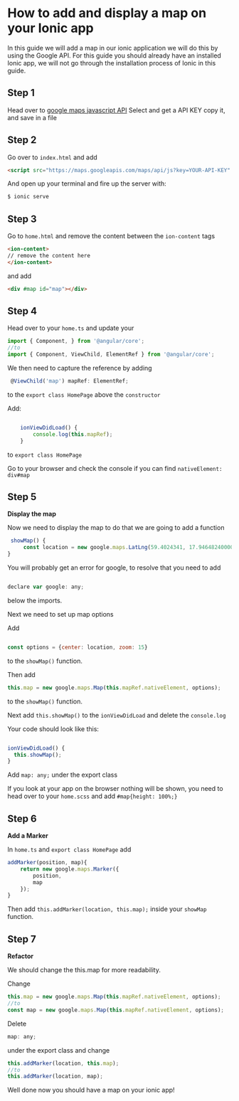# How to add and display a map on your Ionic app

In this guide we will add a map in our ionic application we will do this by using the Google API. For this guide you should already have an installed Ionic app, we will not go through the installation process of Ionic in this guide. 


## Step 1
Head over to [google maps javascript API](https://developers.google.com/maps/documentation/javascript/get-api-key)
Select and get a API KEY copy it, and save in a file

## Step 2

Go over to `index.html` and add

```html
<script src="https://maps.googleapis.com/maps/api/js?key=YOUR-API-KEY" async defer></script>
```

And open up your terminal and fire up the server with:

```bash 
$ ionic serve
```

## Step 3

Go to 
`home.html` and remove the content between the `ion-content` tags

```html
<ion-content>
// remove the content here
</ion-content>
```


and add 
```html
<div #map id="map"></div>
```

## Step 4
Head over to your `home.ts` and update your

```javascript
import { Component, } from '@angular/core';
//to
import { Component, ViewChild, ElementRef } from '@angular/core';
```

 We then need to capture the reference by adding

```javascript
 @ViewChild('map') mapRef: ElementRef;
```

 to the `export class HomePage`
 above the `constructor`

Add:

```javascript

	ionViewDidLoad() {
		console.log(this.mapRef);
	}
```
to `export class HomePage`

Go to your browser and check the console if you can find `nativeElement: div#map`

## Step 5

**Display the map**

Now we need to display the map to do that we are going to add a function

```javascript
 showMap() {
	 const location = new google.maps.LatLng(59.4024341, 17.946482400000036);
}

```

You will probably get an error for google, to resolve that you need to add

```javascript

declare var google: any;

``` 
below the imports.

Next we need to set up map options

Add

```javascript

const options = {center: location, zoom: 15}

```
to the `showMap()` function.

Then add

```javascript
this.map = new google.maps.Map(this.mapRef.nativeElement, options);

```
to the `showMap()` function.

Next add `this.showMap()` to the `ionViewDidLoad` and delete the `console.log`

Your code should look like this:

```javascript

ionViewDidLoad() {
  this.showMap();
}

```
Add `map: any;` under the export class

If you look at your app on the browser nothing will be shown, you need to head over to your `home.scss` and add
`#map{height: 100%;}`

## Step 6

**Add a Marker**

In `home.ts` and `export class HomePage` add

```javascript
addMarker(position, map){
	return new google.maps.Marker({
		position,
		map
	});
}
```

Then add `this.addMarker(location, this.map);` inside your `showMap` function.

##  Step 7 
**Refactor**

We should change the this.map for more readability.

Change

```javascript
this.map = new google.maps.Map(this.mapRef.nativeElement, options);
//to
const map = new google.maps.Map(this.mapRef.nativeElement, options);
```

Delete
 ```javascript
 map: any;
 ``` 
 under the export class and change
```javascript
this.addMarker(location, this.map);
//to
this.addMarker(location, map);
```
Well done now you should have a map on your ionic app!